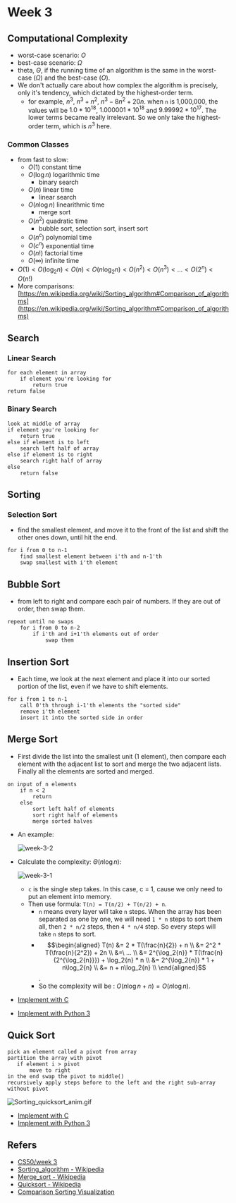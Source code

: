 # Week 3

## Computational Complexity

* worst-case scenario: $O$
* best-case scenario: $\Omega$
* theta, $\Theta$, if the running time of an algorithm is the same in the worst-case ($\Omega$) and the best-case ($O$).
* We don't actually care about how complex the algorithm is precisely, only it's tendency, which dictated by the highest-order term.
    * for example, $n^3$, $n^3+n^2$, $n^3-8n^2+20n$. when `n` is 1,000,000, the values will be $1.0*10^{18}$, $1.000001*10^{18}$ and $9.99992*10^{17}$. The lower terms became really irrelevant. So we only take the highest-order term, which is $n^3$ here.

### Common Classes 

* from fast to slow:
    * $O(1)$ constant time
    * $O(\log{n})$ logarithmic time
        * binary search
    * $O(n)$ linear time
        * linear search
    * $O(n\log{n})$ linearithmic time
        * merge sort 
    * $O(n^2)$ quadratic time
        * bubble sort, selection sort, insert sort
    * $O(n^c)$ polynomial time
    * $O(c^n)$ exponential time 
    * $O(n!)$ factorial time
    * $O(\infty)$ infinite time
* $O(1)<O(\log_{2}{n})<O(n)<O(n\log_{2}{n})<O(n^2)<O(n^3)<…<O(2^n)<O(n!)$
* More comparisons: [https://en.wikipedia.org/wiki/Sorting_algorithm#Comparison_of_algorithms](https://en.wikipedia.org/wiki/Sorting_algorithm#Comparison_of_algorithms)

## Search

### Linear Search

```
for each element in array
    if element you're looking for
        return true
return false
```

### Binary Search

```
look at middle of array
if element you're looking for
    return true
else if element is to left
    search left half of array
else if element is to right
    search right half of array
else
    return false
```   

## Sorting

### Selection Sort

* find the smallest element, and move it to the front of the list and shift the other ones down, until hit the end.

```
for i from 0 to n-1
    find smallest element between i'th and n-1'th
    swap smallest with i'th element
```    
   
## Bubble Sort

* from left to right and compare each pair of numbers. If they are out of order, then swap them. 

```
repeat until no swaps
    for i from 0 to n-2
        if i'th and i+1'th elements out of order
            swap them
```  

## Insertion Sort

* Each time, we look at the next element and place it into our sorted portion of the list, even if we have to shift elements.

```
for i from 1 to n-1
    call 0'th through i-1'th elements the "sorted side"
    remove i'th element
    insert it into the sorted side in order
```    
## Merge Sort

* First divide the list into the smallest unit (1 element), then compare each element with the adjacent list to sort and merge the two adjacent lists. Finally all the elements are sorted and merged.

```
on input of n elements
    if n < 2
        return
    else
        sort left half of elements
        sort right half of elements
        merge sorted halves
```

* An example:

    ![week-3-2](https://i.imgur.com/GViydxe.gif)

* Calculate the complexity: $\Theta(n\log{n})$:
    
    ![week-3-1](https://i.imgur.com/e59kMdy.png)
    
    * `c` is the single step takes. In this case, c = 1, cause we only need to put an element into memory. 
    * Then use formula: `T(n) = T(n/2) + T(n/2) + n`. 
        * `n` means every layer will take `n` steps. When the array has been separated as one by one, we will need `1 * n` steps to sort them all, then `2 * n/2` steps, then `4 * n/4` step. So every steps will take `n` steps to sort.
        * $$\begin{aligned}
            T(n) &= 2 * T(\frac{n}{2}) + n \\
                &= 2^2 * T(\frac{n}{2^2}) + 2n \\
                &=\ ... \\
                &= 2^{\log_2{n}} * T(\frac{n}{2^{\log_2{n}}}) + \log_2{n} * n \\
                &= 2^{\log_2{n}} * 1 + n\log_2{n} \\
                &= n + n\log_2{n} \\
            \end{aligned}$$.
        * So the complexity will be : $O(n\log{n}+n) = O(n\log{n})$.

* [Implement with C](https://gist.github.com/erictt/2c4387dba45586b967ae2efe7bb94bc7)
* [Implement with Python 3](https://gist.github.com/erictt/0438c9db11b3b25f0e24c212d8f3c3b9)

## Quick Sort

```
pick an element called a pivot from array
partition the array with pivot
   if element i > pivot
       move to right
in the end swap the pivot to middle()
recursively apply steps before to the left and the right sub-array without pivot
```   

![Sorting_quicksort_anim.gif](https://upload.wikimedia.org/wikipedia/commons/6/6a/Sorting_quicksort_anim.gif)

* [Implement with C](https://gist.github.com/erictt/daede65d8178a93a25a5e52ed07d69aa) 
* [Implement with Python 3](https://gist.github.com/erictt/0438c9db11b3b25f0e24c212d8f3c3b9)

## Refers
* [CS50/week 3](http://docs.cs50.net/2016/fall/notes/3/week3.html)
* [Sorting_algorithm - Wikipedia](https://en.wikipedia.org/wiki/Sorting_algorithm)
* [Merge_sort - Wikipedia](https://en.wikipedia.org/wiki/Merge_sort)
* [Quicksort - Wikipedia](https://en.wikipedia.org/wiki/Quicksort)
* [Comparison Sorting Visualization](https://www.cs.usfca.edu/~galles/visualization/ComparisonSort.html)


